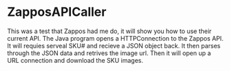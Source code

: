ZapposAPICaller
===============

This was a test that Zappos had me do, it will show you how to use their current API. The Java program opens a HTTPConnection to the Zappos API. It will requies serveal SKU# and recieve a JSON object back. It then parses through the JSON data and retrives the image url. Then it will open up a URL connection and download the SKU images.
